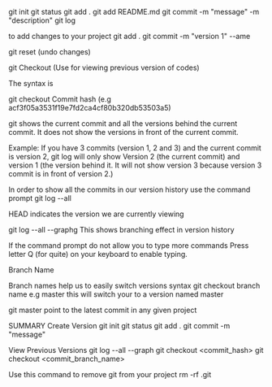 git init
git status
git add .
git add README.md
git commit -m "message" -m "description"
git log

to add changes to your project
git add .
git commit -m "version 1" --ame

git reset (undo changes)

git Checkout (Use for viewing previous version of codes)

The syntax is 

git checkout Commit hash (e.g acf3f05a3531f19e7fd2ca4cf80b320db53503a5)

git shows the current commit and all the versions behind the current commit.
It does not show the versions in front of the current commit.

Example: If you have 3 commits (version 1, 2 and 3) and the current commit is 
version 2, git log will only show Version 2 (the current commit) and version 1 
(the version behind it. It will not show version 3 because version 3 commit is in front
of version 2.)

In order to show all the commits in our version history use the command prompt
git log --all

HEAD indicates the version we are currently viewing

git log --all --graphg
This shows branching effect in version history

If the command prompt do not allow you to type more commands
Press letter Q (for quite) on your keyboard to enable typing.

Branch Name

Branch names help us to easily switch versions
syntax
git checkout branch name e.g master 
this will switch your to a version named master

git master point to the latest commit in any given project


SUMMARY
Create Version
git init
git status
git add .
git commit -m "message"

View Previous Versions
git log --all --graph
git checkout <commit_hash>
git checkout <commit_branch_name>


Use this command to remove git from your project
rm -rf .git